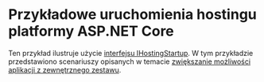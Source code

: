 # <a name="aspnet-core-hosting-startup-sample"></a>Przykładowe uruchomienia hostingu platformy ASP.NET Core

Ten przykład ilustruje użycie [interfejsu IHostingStartup](https://docs.microsoft.com/dotnet/api/microsoft.aspnetcore.hosting.ihostingstartup). W tym przykładzie przedstawiono scenariuszy opisanych w temacie [zwiększanie możliwości aplikacji z zewnętrznego zestawu](https://docs.microsoft.com/aspnet/core/fundamentals/configuration/platform-specific-configuration).
